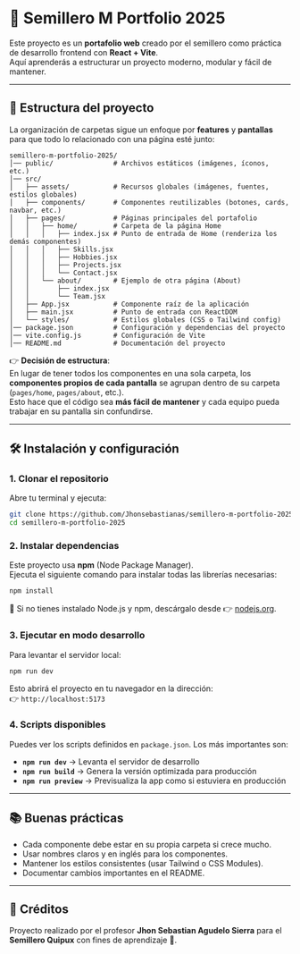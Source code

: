# 🌱 Semillero M Portfolio 2025

Este proyecto es un **portafolio web** creado por el semillero como práctica de desarrollo frontend con **React + Vite**.  
Aquí aprenderás a estructurar un proyecto moderno, modular y fácil de mantener.

---

## 🚀 Estructura del proyecto

La organización de carpetas sigue un enfoque por **features** y **pantallas** para que todo lo relacionado con una página esté junto:

```
semillero-m-portfolio-2025/
│── public/               # Archivos estáticos (imágenes, íconos, etc.)
│── src/
│   ├── assets/           # Recursos globales (imágenes, fuentes, estilos globales)
│   ├── components/       # Componentes reutilizables (botones, cards, navbar, etc.)
│   ├── pages/            # Páginas principales del portafolio
│   │   ├── home/         # Carpeta de la página Home
│   │   │   ├── index.jsx # Punto de entrada de Home (renderiza los demás componentes)
│   │   │   ├── Skills.jsx
│   │   │   ├── Hobbies.jsx
│   │   │   ├── Projects.jsx
│   │   │   └── Contact.jsx
│   │   └── about/        # Ejemplo de otra página (About)
│   │       ├── index.jsx
│   │       └── Team.jsx
│   ├── App.jsx           # Componente raíz de la aplicación
│   ├── main.jsx          # Punto de entrada con ReactDOM
│   └── styles/           # Estilos globales (CSS o Tailwind config)
│── package.json          # Configuración y dependencias del proyecto
│── vite.config.js        # Configuración de Vite
│── README.md             # Documentación del proyecto
```

👉 **Decisión de estructura**:  
En lugar de tener todos los componentes en una sola carpeta, los **componentes propios de cada pantalla** se agrupan dentro de su carpeta (`pages/home`, `pages/about`, etc.).  
Esto hace que el código sea **más fácil de mantener** y cada equipo pueda trabajar en su pantalla sin confundirse.

---

## 🛠️ Instalación y configuración

### 1. Clonar el repositorio
Abre tu terminal y ejecuta:

```bash
git clone https://github.com/Jhonsebastianas/semillero-m-portfolio-2025.git
cd semillero-m-portfolio-2025
```

### 2. Instalar dependencias
Este proyecto usa **npm** (Node Package Manager).  
Ejecuta el siguiente comando para instalar todas las librerías necesarias:

```bash
npm install
```

📌 Si no tienes instalado Node.js y npm, descárgalo desde 👉 [nodejs.org](https://nodejs.org/).

### 3. Ejecutar en modo desarrollo
Para levantar el servidor local:

```bash
npm run dev
```

Esto abrirá el proyecto en tu navegador en la dirección:  
👉 `http://localhost:5173`

### 4. Scripts disponibles
Puedes ver los scripts definidos en `package.json`. Los más importantes son:

- **`npm run dev`** → Levanta el servidor de desarrollo
- **`npm run build`** → Genera la versión optimizada para producción
- **`npm run preview`** → Previsualiza la app como si estuviera en producción

---

## 📚 Buenas prácticas

- Cada componente debe estar en su propia carpeta si crece mucho.
- Usar nombres claros y en inglés para los componentes.
- Mantener los estilos consistentes (usar Tailwind o CSS Modules).
- Documentar cambios importantes en el README.

---

## 👥 Créditos

Proyecto realizado por el profesor **Jhon Sebastian Agudelo Sierra** para el **Semillero Quipux** con fines de aprendizaje 🚀.
